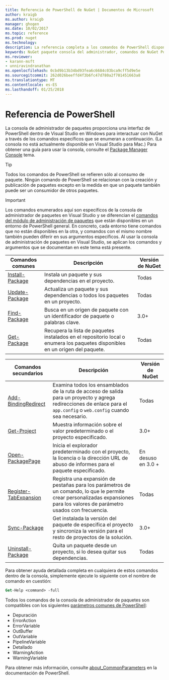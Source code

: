 ```yaml
---
title: Referencia de PowerShell de NuGet | Documentos de Microsoft
author: kraigb
ms.author: kraigb
manager: ghogen
ms.date: 10/02/2017
ms.topic: reference
ms.prod: nuget
ms.technology: 
description: La referencia completa a los comandos de PowerShell disponibles en la consola de administrador de paquetes de NuGet en Visual Studio.
keywords: NuGet paquete consola del administrador, comandos de NuGet Powershell, referencia de NuGet Powershell
ms.reviewer:
- karann-msft
- unniravindranathan
ms.openlocfilehash: 0cbd9b13b34bd93fea6c6684c03bca9cff5d9e5e
ms.sourcegitcommit: 262d026beeffd4f3b6fc47d780a2f701451663a8
ms.translationtype: MT
ms.contentlocale: es-ES
ms.lasthandoff: 01/25/2018
---
```

# <a name="powershell-reference"></a>Referencia de PowerShell

La consola de administrador de paquetes proporciona una interfaz de PowerShell dentro de Visual Studio en Windows para interactuar con NuGet a través de los comandos específicos que se enumeran a continuación. (La consola no está actualmente disponible en Visual Studio para Mac.) Para obtener una guía para usar la consola, consulte el [Package Manager Console](../tools/package-manager-console.md) tema.

> [!Tip]
> Todos los comandos de PowerShell se refieren sólo al consumo de paquete. Ningún comando de PowerShell se relacionan con la creación y publicación de paquetes excepto en la medida en que un paquete también puede ser un consumidor de otros paquetes.

> [!Important]
> Los comandos enumerados aquí son específicos de la consola de administrador de paquetes en Visual Studio y se diferencian el [comandos del módulo de administración de paquetes](/powershell/module/packagemanagement/?view=powershell-6) que están disponibles en un entorno de PowerShell general. En concreto, cada entorno tiene comandos que no están disponibles en la otra, y comandos con el mismo nombre también pueden diferir en sus argumentos específicos. Al usar la consola de administración de paquetes en Visual Studio, se aplican los comandos y argumentos que se documentan en este tema está presente.

| Comandos comunes | Descripción | Versión de NuGet |
| --- | --- | --- |
| [Install-Package](ps-ref-install-package.md) | Instala un paquete y sus dependencias en el proyecto. | Todas |
| [Update-Package](ps-ref-update-package.md) | Actualiza un paquete y sus dependencias o todos los paquetes en un proyecto. | Todas |
| [Find-Package](ps-ref-find-package.md) | Busca en un origen de paquete con un identificador de paquete o palabras clave. | 3.0+ |
| [Get-Package](ps-ref-get-package.md) | Recupera la lista de paquetes instalados en el repositorio local o enumera los paquetes disponibles en un origen del paquete. | Todas |

| Comandos secundarios | Descripción | Versión de NuGet |
| --- | --- | --- |
| [Add-BindingRedirect](ps-ref-add-bindingredirect.md) | Examina todos los ensamblados de la ruta de acceso de salida para un proyecto y agrega redirecciones de enlace para el `app.config` o `web.config` cuando sea necesario. | Todas |
| [Get-Project](ps-ref-get-project.md) | Muestra información sobre el valor predeterminado o el proyecto especificado. | 3.0+ |
| [Open-PackagePage](ps-ref-open-packagepage.md) | Inicia el explorador predeterminado con el proyecto, la licencia o la dirección URL de abuso de informes para el paquete especificado. | En desuso en 3.0 + |
| [Register-TabExpansion](ps-ref-register-tabexpansion.md) | Registra una expansión de pestañas para los parámetros de un comando, lo que le permite crear personalizadas expansiones para los valores de parámetro usados con frecuencia. | Todas |
| [Sync-Package](ps-ref-sync-package.md) | Get instalada la versión del paquete de especifica el proyecto y sincroniza la versión para el resto de proyectos de la solución. | 3.0+ |
| [Uninstall-Package](ps-ref-uninstall-package.md) | Quita un paquete desde un proyecto, si lo desea quitar sus dependencias. | Todas |

Para obtener ayuda detallada completa en cualquiera de estos comandos dentro de la consola, simplemente ejecute lo siguiente con el nombre de comando en cuestión:

```ps
Get-Help <command> -full
```

Todos los comandos de la consola de administrador de paquetes son compatibles con los siguientes [parámetros comunes de PowerShell](http://go.microsoft.com/fwlink/?LinkID=113216):

- Depuración
- ErrorAction
- ErrorVariable
- OutBuffer
- OutVariable
- PipelineVariable
- Detallado
- WarningAction
- WarningVariable

Para obtener más información, consulte [about_CommonParameters](http://go.microsoft.com/fwlink/?LinkID=113216) en la documentación de PowerShell.
